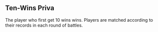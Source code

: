 ## Ten-Wins Priva

The player who first get 10 wins wins. Players are matched according to their records in each round of battles.

